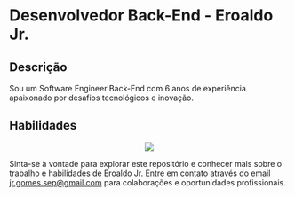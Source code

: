 # Desenvolvedor Back-End - Eroaldo Jr.

## Descrição
Sou um Software Engineer Back-End com 6 anos de experiência apaixonado por desafios tecnológicos e inovação.

## Habilidades

<p align="center">
  <a href="https://skillicons.dev">
    <img src="https://skillicons.dev/icons?i=git,docker,angular,bootstrap,heroku,js,jenkins,jest,mongodb,mysql,nginx,nodejs,rabbitmq,sqlite,ts,aws,bitbucket,c,cpp,cypress,electron,eclipse,firebase,nestjs,postgres,qt,redis,ros" />
  </a>
</p>


Sinta-se à vontade para explorar este repositório e conhecer mais sobre o trabalho e habilidades de Eroaldo Jr. Entre em contato através do email jr.gomes.sep@gmail.com para colaborações e oportunidades profissionais.
